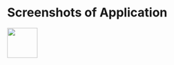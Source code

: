 # Screenshots of Application
<html>
  <body>
  <img src="https://github.com/user-attachments/assets/87a62cb4-2fb0-46e5-a52b-302bb124b247" alt="" width = 70px/>
    
  </body>
  
</html>

